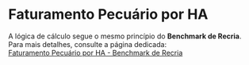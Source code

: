 # **Faturamento Pecuário por HA**  

A lógica de cálculo segue o mesmo princípio do **Benchmark de Recria**. Para mais detalhes, consulte a página dedicada:  
[Faturamento Pecuário por HA - Benchmark de Recria](../benchmark_recria/faturamento_pecuario_por_ha.md)
